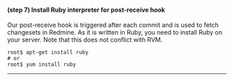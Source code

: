#### **(step 7)** Install Ruby interpreter for post-receive hook

Our post-receive hook is triggered after each commit and is used to fetch changesets in Redmine. As it is written in Ruby, you need to install Ruby on your server. Note that this does not conflict with RVM.

    root$ apt-get install ruby
    # or
    root$ yum install ruby

***
